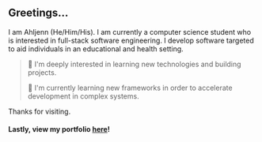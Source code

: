 ## Greetings...

I am Ahljenn (He/Him/His). I am currently a computer science student who is interested in full-stack software engineering. I develop software targeted to aid individuals in an educational and health setting.

> 🤔 I'm deeply interested in learning new technologies and building projects. 
>
> 🔭 I'm currently learning new frameworks in order to accelerate development in complex systems.
>

Thanks for visiting. 

#### Lastly, view my portfolio [here](https://ahljenn.vercel.app/)!
